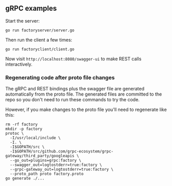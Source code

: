 ## gRPC examples

Start the server:

```
go run factoryserver/server.go
```

Then run the client a few times:

```
go run factoryclient/client.go
```

Now visit `http://localhost:8080/swagger-ui` to make REST calls interactively.

### Regenerating code after proto file changes

The gRPC and REST bindings plus the swagger file are generated automatically from the proto file. The generated files are committed to the repo so you don't need to run these commands to try the code. 

However, if you make changes to the proto file you'll need to regenerate like this:

```
rm -rf factory
mkdir -p factory
protoc \
  -I/usr/local/include \
  -I. \
  -I$GOPATH/src \
  -I$GOPATH/src/github.com/grpc-ecosystem/grpc-gateway/third_party/googleapis \
  --go_out=plugins=grpc:factory \
  --swagger_out=logtostderr=true:factory \
  --grpc-gateway_out=logtostderr=true:factory \
  --proto_path proto factory.proto
go generate ./...
```
